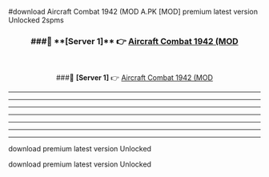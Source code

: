 #download Aircraft Combat 1942 (MOD A.PK [MOD] premium latest version Unlocked 2spms 



<div align="center">
<h3>###🔹 **[Server 1]** 👉 <a href="https://download1apk.web.app/">Aircraft Combat 1942 (MOD</a></h3><br>


###🔹 **[Server 1]** 👉 <a href="https://download1apk.web.app/">Aircraft Combat 1942 (MOD</a></h3>
</div>



----------------------------------------------------------

----------------------------------------------------------

----------------------------------------------------------

----------------------------------------------------------

----------------------------------------------------------

----------------------------------------------------------

----------------------------------------------------------

download premium latest version Unlocked

download premium latest version Unlocked
